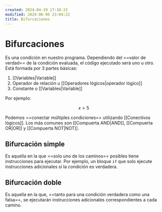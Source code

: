 ```yaml
---
created: 2024-04-19 17:10:23
modified: 2024-06-05 23:04:22
title: Bifurcaciones
---
```


# Bifurcaciones

Es una condición en nuestro programa. Dependiendo del ==valor de verdad== de la condición evaluada, el código ejecutado será uno u otro. Está formada por 3 partes básicas:

1. [[Variables|Variable]]
2. Operador de relación u [[Operadores lógicos|operador lógico]]
3. Constante o [[Variables|Variable]]

Por ejemplo:

$$
x > 5
$$

Podemos ==conectar múltiples condiciones== utilizando [[Conectivos lógicos]]. Los más comunes son [[Compuerta AND|AND]], [[Compuerta OR|OR]] y [[Compuerta NOT|NOT]].

## Bifurcación simple

Es aquella en la que ==solo uno de los caminos== posibles tiene instrucciones para ejecutar. Por ejemplo, un bloque `if` que solo ejecute instrucciones adicionales si la condición es verdadera.

## Bifurcación doble

Es aquella en la que, ==tanto para una condición verdadera como una falsa==, se ejecutarán instrucciones adicionales correspondientes a cada camino.
